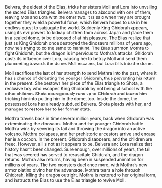 <!-- Rebirth of Mothra 3 (1998) -->

Belvera, the eldest of the Elias, tricks her sisters Moll and Lora into unveiling the sacred Elias triangles. Belvera manages to abscond with one of them, leaving Moll and Lora with the other two. It is said when they are brought together they wield a powerful force, which Belvera hopes to use in her endless quest to subjugate the world. Suddenly King Ghidorah appears, using its evil powers to kidnap children from across Japan and place them in a sealed dome, to be disposed of at his pleasure. The Elias realize that just as King Ghidorah once destroyed the dinosaurs millions of years ago, now he’s trying to do the same to mankind. The Elias summon Mothra to fight Ghidorah, but the dragon is impervious to Mothra’s attacks. Ghidorah casts its influence over Lora, causing her to betray Moll and send them plummeting towards the dome. Moll escapes, but Lora falls into the dome.

Moll sacrifices the last of her strength to send Mothra into the past, where it has a chance of defeating the younger Ghidorah, thus preventing his return in the present. She bestows her piece of the Elias triangle to Shota, a reclusive boy who escaped King Ghidorah by not being at school with the other children. Shota courageously runs up to Ghidorah and taunts him, tricking him into putting him in the dome, too. Inside the dome, the possessed Lora has already subdued Belvera. Shota pleads with her, and manages to restore her to her former state.

Mothra travels back in time several million years, back when Ghidorah was exterminating the dinosaurs. Mothra and the younger Ghidorah battle. Mothra wins by severing its tail and throwing the dragon into an active volcano. Mothra collapses, and her prehistoric ancestors arrive and encase her in a cocoon. In the present, Ghidorah disappears, and the children are freed. However, all is not as it appears to be. Belvera and Lora realize that history hasn’t been changed. Sure enough, over millions of years, the tail that was severed has served to resuscitate Ghidorah, and the dragon returns. Mothra also returns, having been in suspended animation for millions of years. The two monsters duel once more, with Mothra’s new armor plating giving her the advantage. Mothra tears a hole through Ghidorah, killing the dragon outright. Mothra is restored to her original form, and instructs the Elias to use the Elias triangle to revive Moll.